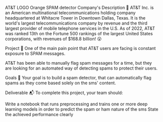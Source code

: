 AT&T LOGO
Orange SPAM detector
Company's Description 📇
AT&T Inc. is an American multinational telecommunications holding company headquartered at Whitacre Tower in Downtown Dallas, Texas. It is the world's largest telecommunications company by revenue and the third largest provider of mobile telephone services in the U.S. As of 2022, AT&T was ranked 13th on the Fortune 500 rankings of the largest United States corporations, with revenues of $168.8 billion! 😮

Project 🚧
One of the main pain point that AT&T users are facing is constant exposure to SPAM messages.

AT&T has been able to manually flag spam messages for a time, but they are looking for an automated way of detecting spams to protect their users.

Goals 🎯
Your goal is to build a spam detector, that can automatically flag spams as they come based solely on the sms' content.

Deliverable 📬
To complete this project, your team should:

Write a notebook that runs preprocessing and trains one or more deep learning models in order to predict the spam or ham nature of the sms
State the achieved performance clearly
